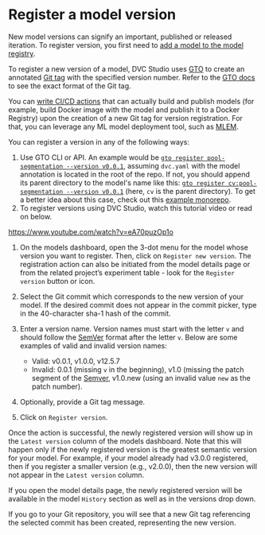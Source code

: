# Register a model version

New model versions can signify an important, published or released iteration. To
register version, you first need to
[add a model to the model registry](/doc/studio/model-registry/add-a-model).

To register a new version of a model, DVC Studio uses [GTO] to create an
annotated [Git tag][git tag] with the specified version number. Refer to the
[GTO docs][gto-format] to see the exact format of the Git tag.

You can [write CI/CD actions][CI/CD] that can actually build and publish models
(for example, build Docker image with the model and publish it to a Docker
Registry) upon the creation of a new Git tag for version registration. For that,
you can leverage any ML model deployment tool, such as [MLEM].

You can register a version in any of the following ways:

1. Use GTO CLI or API. An example would be
   [`gto register pool-segmentation --version v0.0.1`][register], assuming
   `dvc.yaml` with the model annotation is located in the root of the repo. If
   not, you should append its parent directory to the model's name like this:
   [`gto register cv:pool-segmentation --version v0.0.1`][register] (here, `cv`
   is the parent directory). To get a better idea about this case, check out
   this [example monorepo][monorepo].
2. To register versions using DVC Studio, watch this tutorial video or read on
   below.

https://www.youtube.com/watch?v=eA70puzOp1o

1. On the models dashboard, open the 3-dot menu for the model whose version you
   want to register. Then, click on `Register new version`. The registration
   action can also be initiated from the model details page or from the related
   project’s experiment table - look for the `Register version` button or icon.

2. Select the Git commit which corresponds to the new version of your model. If
   the desired commit does not appear in the commit picker, type in the
   40-character sha-1 hash of the commit.
3. Enter a version name. Version names must start with the letter `v` and should
   follow the [SemVer] format after the letter `v`. Below are some examples of
   valid and invalid version names:

   - Valid: v0.0.1, v1.0.0, v12.5.7
   - Invalid: 0.0.1 (missing `v` in the beginning), v1.0 (missing the patch
     segment of the [Semver], v1.0.new (using an invalid value `new` as the
     patch number).

4. Optionally, provide a Git tag message.
5. Click on `Register version`.

Once the action is successful, the newly registered version will show up in the
`Latest version` column of the models dashboard. Note that this will happen only
if the newly registered version is the greatest semantic version for your model.
For example, if your model already had v3.0.0 registered, then if you register a
smaller version (e.g., v2.0.0), then the new version will not appear in the
`Latest version` column.

If you open the model details page, the newly registered version will be
available in the model `History` section as well as in the versions drop down.

If you go to your Git repository, you will see that a new Git tag referencing
the selected commit has been created, representing the new version.

[gto]: /doc/gto
[git tag]: https://git-scm.com/docs/git-tag
[gto-format]: /doc/gto/user-guide#git-tags-format
[`gto` cli]: /doc/gto/command-reference
[semver]: https://semver.org/
[CI/CD]:
  /doc/studio/user-guide/model-registry/use-models#deploying-and-publishing-models-in-cicd
[MLEM]: https://mlem.ai/
[register]: /doc/gto/command-reference/register
[monorepo]:
  https://github.com/iterative/monorepo-example/blob/add-cv-model/cv/dvc.yaml
